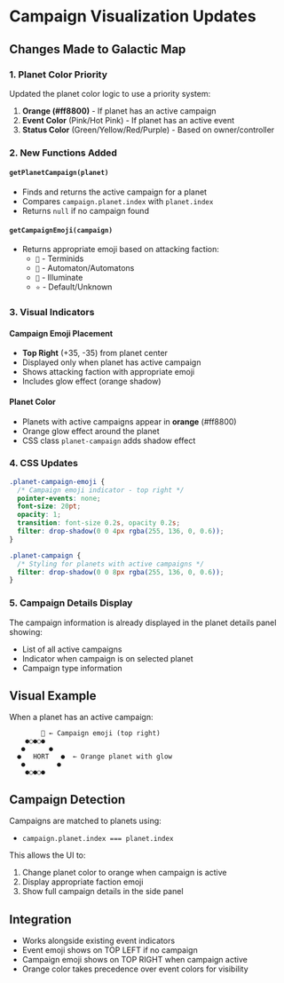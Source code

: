 # Campaign Visualization Updates

## Changes Made to Galactic Map

### 1. Planet Color Priority
Updated the planet color logic to use a priority system:
1. **Orange (#ff8800)** - If planet has an active campaign
2. **Event Color** (Pink/Hot Pink) - If planet has an active event
3. **Status Color** (Green/Yellow/Red/Purple) - Based on owner/controller

### 2. New Functions Added

#### `getPlanetCampaign(planet)`
- Finds and returns the active campaign for a planet
- Compares `campaign.planet.index` with `planet.index`
- Returns `null` if no campaign found

#### `getCampaignEmoji(campaign)`
- Returns appropriate emoji based on attacking faction:
  - `🐛` - Terminids
  - `🤖` - Automaton/Automatons
  - `👾` - Illuminate
  - `⭐` - Default/Unknown

### 3. Visual Indicators

#### Campaign Emoji Placement
- **Top Right** (+35, -35) from planet center
- Displayed only when planet has active campaign
- Shows attacking faction with appropriate emoji
- Includes glow effect (orange shadow)

#### Planet Color
- Planets with active campaigns appear in **orange** (#ff8800)
- Orange glow effect around the planet
- CSS class `planet-campaign` adds shadow effect

### 4. CSS Updates

```css
.planet-campaign-emoji {
  /* Campaign emoji indicator - top right */
  pointer-events: none;
  font-size: 20pt;
  opacity: 1;
  transition: font-size 0.2s, opacity 0.2s;
  filter: drop-shadow(0 0 4px rgba(255, 136, 0, 0.6));
}

.planet-campaign {
  /* Styling for planets with active campaigns */
  filter: drop-shadow(0 0 8px rgba(255, 136, 0, 0.6));
}
```

### 5. Campaign Details Display

The campaign information is already displayed in the planet details panel showing:
- List of all active campaigns
- Indicator when campaign is on selected planet
- Campaign type information

## Visual Example

When a planet has an active campaign:
```
        🐛 ← Campaign emoji (top right)
    ●○●○●
   ●      ●
  ●   HORT   ●  ← Orange planet with glow
   ●        ●
    ●○●○●
```

## Campaign Detection
Campaigns are matched to planets using:
- `campaign.planet.index === planet.index`

This allows the UI to:
1. Change planet color to orange when campaign is active
2. Display appropriate faction emoji
3. Show full campaign details in the side panel

## Integration
- Works alongside existing event indicators
- Event emoji shows on TOP LEFT if no campaign
- Campaign emoji shows on TOP RIGHT when campaign active
- Orange color takes precedence over event colors for visibility
